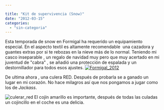 ```yaml
---

title: "Kit de supervivencia (Snow)"
date: "2012-03-15"
categories: 
  - "sin-categoria"
---
```


Esta temporada de snow en Formigal ha requerido un equipamiento especial. En el aspecto textil es altamente recomendable  una cazadora y guantes extras por si te rebozas en la nieve más de lo normal. Teniendo mi casco inseparable , un regalo de navidad muy pero que muy acertado en mi juventud de "cabra" , se añadió una protección de espalada y un destornillador para todos esos ajustes. [![Formigal_2012](images/6908849961_e5f30d24c5.jpg)](https://farm8.staticflickr.com/7047/6908849961_e5f30d24c5_b.jpg)

De ultima ahora , una culera RED. Después de probarla se a ganado un lugar en mi corazón. No hace milagros así que nos pongamos a jugar como los de _Jackass_.

![culerar_red](images/6829664024_b3f62e68f8.jpg) El cojín amarillo es importante, después de todas las culadas un cojincillo en el coche es una delicia.

